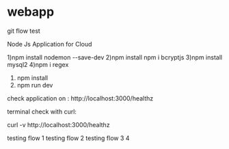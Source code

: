 # webapp
git flow test

Node Js Application for Cloud 

1)npm install nodemon --save-dev
2)npm install npm i bcryptjs
3)npm install mysql2
4)npm i regex

 
1) npm install
2) npm run dev

check application on : http://localhost:3000/healthz

terminal check with curl:

curl -v http://localhost:3000/healthz


testing flow 1
testing flow 2
testing flow 3
4

